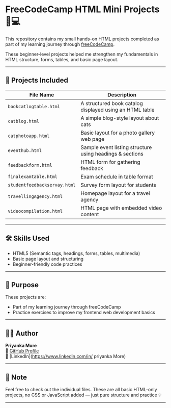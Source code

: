 # FreeCodeCamp HTML Mini Projects 🧠💻

This repository contains my small hands-on HTML projects completed as part of my learning journey through [freeCodeCamp](https://www.freecodecamp.org/).

These beginner-level projects helped me strengthen my fundamentals in HTML structure, forms, tables, and basic page layout. 

---

## 📁 Projects Included

| File Name                  | Description                                              |
|----------------------------|----------------------------------------------------------|
| `bookcatlogtable.html`     | A structured book catalog displayed using an HTML table  |
| `catblog.html`             | A simple blog-style layout about cats                    |
| `catphotoapp.html`         | Basic layout for a photo gallery web page                |
| `eventhub.html`            | Sample event listing structure using headings & sections |
| `feedbackform.html`        | HTML form for gathering feedback                         |
| `finalexamtable.html`      | Exam schedule in table format                            |
| `studentfeedbackservay.html`| Survey form layout for students                         |
| `travellingAgency.html`    | Homepage layout for a travel agency                      |
| `videocompilation.html`    | HTML page with embedded video content                    |

---

## 🛠 Skills Used

- HTML5 (Semantic tags, headings, forms, tables, multimedia)
- Basic page layout and structuring
- Beginner-friendly code practices

---

## 🚀 Purpose

These projects are:
- Part of my learning journey through freeCodeCamp
- Practice exercises to improve my frontend web development basics

---

## 🙋‍♀️ Author

**Priyanka More**  
🔗 [GitHub Profile](https://github.com/001Priyanka)  
🔗 [LinkedIn](https://www.linkedin.com/in/
priyanka More) 

---

## 📢 Note

Feel free to check out the individual files. These are all basic HTML-only projects, no CSS or JavaScript added — just pure structure and practice 💡

---

